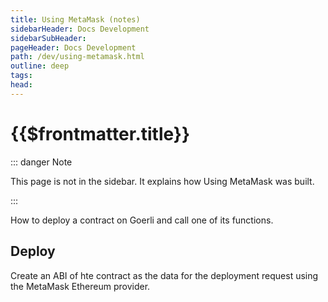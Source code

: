 ```yaml
---
title: Using MetaMask (notes)
sidebarHeader: Docs Development
sidebarSubHeader:
pageHeader: Docs Development
path: /dev/using-metamask.html
outline: deep
tags:
head:
---
```


<PageHeader/>

<SearchHighlight/>

# {{$frontmatter.title}}

::: danger Note

This page is not in the sidebar. It explains how Using MetaMask was built.

:::

How to deploy a contract on Goerli and call one of its functions.

## Deploy

Create an ABI of hte contract as the data for the deployment request using the
MetaMask Ethereum provider.
